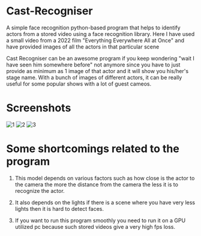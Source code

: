 # Cast-Recogniser
A simple face recognition python-based program that helps to identify actors from a stored video using a face recognition library. Here I have used a small video from a 2022 film "Everything Everywhere All at Once" and have provided images of all the actors in that particular scene

Cast Recogniser can be an awesome program if you keep wondering "wait I have seen him somewhere before" not anymore since you have to just provide as minimum as 1 image of that actor and it will show you his/her's  stage name. With a bunch of images of different actors, it can be really useful for some popular shows with a lot of guest cameos.

# Screenshots
![1](https://user-images.githubusercontent.com/53887636/198068798-6197407b-e92f-45ab-8065-9f211a1627cd.png)
![2](https://user-images.githubusercontent.com/53887636/198068962-b1bd6c5d-74c0-4ae0-b50d-52c6aa527820.png)
![3](https://user-images.githubusercontent.com/53887636/198068980-e7c3efbb-26f4-4fc3-83de-d016d45c9bed.png)

# Some shortcomings related to the program
1. This model depends on various factors such as how close is the actor to the camera the more the distance from the camera the less it is to recognize the actor.

2. It also depends on the lights if there is a scene where you have very less lights then it is hard to detect faces.

3. If you want to run this program smoothly you need to run it on a GPU utilized pc because such stored videos give a very high fps loss.
